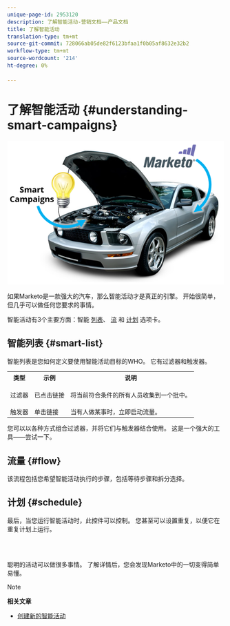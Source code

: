 ```yaml
---
unique-page-id: 2953120
description: 了解智能活动-营销文档——产品文档
title: 了解智能活动
translation-type: tm+mt
source-git-commit: 728066ab05de82f6123bfaa1f0b05af8632e32b2
workflow-type: tm+mt
source-wordcount: '214'
ht-degree: 0%

---
```



# 了解智能活动 {#understanding-smart-campaigns}

![](assets/image2014-12-24-11-3a37-3a0.png)

如果Marketo是一款强大的汽车，那么智能活动才是真正的引擎。 开始很简单，但几乎可以做任何您要求的事情。

智能活动有3个主要方面：智能 [列表](../../../product-docs/core-marketo-concepts/smart-lists-and-static-lists/understanding-smart-lists.md)、 [流](http://docs.marketo.com/display/DOCS/Flow+Actions) 和 [计划](using-smart-campaigns/schedule-a-recurring-batch-campaign.md) 选项卡。

## 智能列表 {#smart-list}

智能列表是您如何定义要使用智能活动目标的WHO。 它有过滤器和触发器。

<table> 
 <tbody> 
  <tr> 
   <th>类型</th> 
   <th>示例</th> 
   <th>说明</th> 
  </tr> 
  <tr> 
   <td>过滤器</td> 
   <td>已点击链接</td> 
   <td><p>将当前符合条件的所有人员收集到一个批中。</p></td> 
  </tr> 
  <tr> 
   <td colspan="1">触发器</td> 
   <td colspan="1">单击链接</td> 
   <td colspan="1">当有人做某事时，立即启动流量。</td> 
  </tr> 
 </tbody> 
</table>

您可以以各种方式组合过滤器，并将它们与触发器结合使用。 这是一个强大的工具——尝试一下。

## 流量 {#flow}

该流程包括您希望智能活动执行的步骤，包括等待步骤和拆分选择。

## 计划 {#schedule}

最后，当您运行智能活动时，此控件可以控制。 您甚至可以设置重复，以便它在重复计划上运行。

<br> 

聪明的活动可以做很多事情。 了解详情后，您会发现Marketo中的一切变得简单易懂。

>[!NOTE]
>
>**相关文章**
>
>* [创建新的智能活动](creating-a-smart-campaign/create-a-new-smart-campaign.md)

